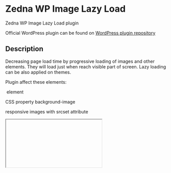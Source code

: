 # Zedna WP Image Lazy Load
Zedna WP Image Lazy Load plugin

Official WordPress plugin can be found on [WordPress plugin repository](https://wordpress.org/plugins/wp-image-lazy-load/)

## Description
Decreasing page load time by progressive loading of images and other elements. They will load just when reach visible part of screen. Lazy loading can be also applied on themes.

Plugin affect these elements:

<img> element

CSS property background-image

responsive images with srcset attribute

<iframe> element

<video> element

## Features:

-reduce up to 90% of page load time, depends on elements amount

-compatible with Visual Composer

-compatible with WooCommerce

-you can choose to skip all iframes or just one in specific element

-you can choose to skip specific elements with some class

-you can show elements earlier or later than are visible on the screen

-optional fade in animation

## Usage outside of WordPress
You can use this plugin even if you don't have a WP site.
Just include `image_lazy_load.js` to your project and change top variables:

```
//get options from DB
	var skipIframe = true; //true=skip iframes
	var skipParent = 'iframeClassOne;iframeClassTwo'; //classes of iframe parent without "." dot
	var skipAllParent = 'firstClass;secondClass'; //classes of elements parent without "." dot
	var skipVideo = false; //true=skip videos
	var loadonposition = 200; //200px above windows bottom edge
```
